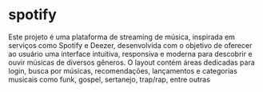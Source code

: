 # spotify

Este projeto é uma plataforma de streaming de música, inspirada em serviços como Spotify e Deezer, desenvolvida com o objetivo de oferecer ao usuário uma interface intuitiva, responsiva e moderna para descobrir e ouvir músicas de diversos gêneros. O layout contém áreas dedicadas para login, busca por músicas, recomendações, lançamentos e categorias musicais como funk, gospel, sertanejo, trap/rap, entre outras

